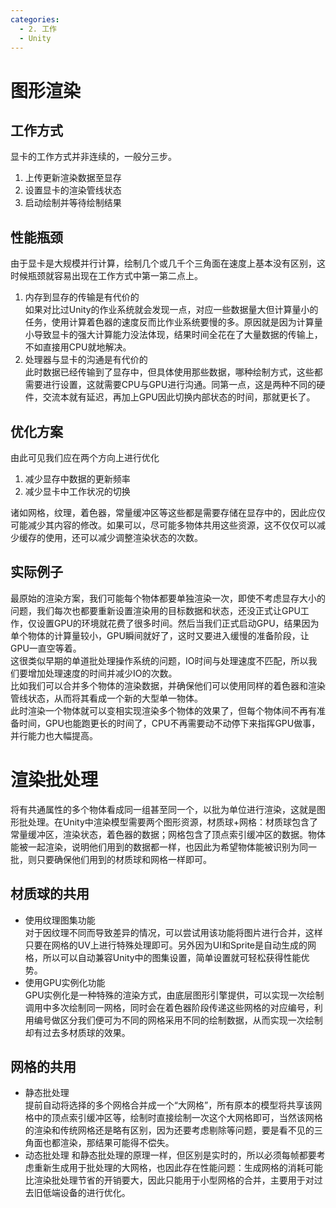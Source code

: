 ```yaml
---
categories:
  - 2. 工作
  - Unity
---
```

# 图形渲染
## 工作方式
显卡的工作方式并非连续的，一般分三步。
1. 上传更新渲染数据至显存
1. 设置显卡的渲染管线状态
1. 启动绘制并等待绘制结果
## 性能瓶颈
由于显卡是大规模并行计算，绘制几个或几千个三角面在速度上基本没有区别，这时候瓶颈就容易出现在工作方式中第一第二点上。  
1. 内存到显存的传输是有代价的  
如果对比过Unity的作业系统就会发现一点，对应一些数据量大但计算量小的任务，使用计算着色器的速度反而比作业系统要慢的多。原因就是因为计算量小导致显卡的强大计算能力没法体现，结果时间全花在了大量数据的传输上，不如直接用CPU就地解决。
1. 处理器与显卡的沟通是有代价的  
此时数据已经传输到了显存中，但具体使用那些数据，哪种绘制方式，这些都需要进行设置，这就需要CPU与GPU进行沟通。同第一点，这是两种不同的硬件，交流本就有延迟，再加上GPU因此切换内部状态的时间，那就更长了。
## 优化方案
由此可见我们应在两个方向上进行优化
1. 减少显存中数据的更新频率
1. 减少显卡中工作状况的切换

诸如网格，纹理，着色器，常量缓冲区等这些都是需要存储在显存中的，因此应仅可能减少其内容的修改。如果可以，尽可能多物体共用这些资源，这不仅仅可以减少缓存的使用，还可以减少调整渲染状态的次数。  
## 实际例子
最原始的渲染方案，我们可能每个物体都要单独渲染一次，即使不考虑显存大小的问题，我们每次也都要重新设置渲染用的目标数据和状态，还没正式让GPU工作，仅设置GPU的环境就花费了很多时间。然后当我们正式启动GPU，结果因为单个物体的计算量较小，GPU瞬间就好了，这时又要进入缓慢的准备阶段，让GPU一直空等着。  
这很类似早期的单道批处理操作系统的问题，IO时间与处理速度不匹配，所以我们要增加处理速度的时间并减少IO的次数。  
比如我们可以合并多个物体的渲染数据，并确保他们可以使用同样的着色器和渲染管线状态，从而将其看成一个新的大型单一物体。  
此时渲染一个物体就可以变相实现渲染多个物体的效果了，但每个物体间不再有准备时间，GPU也能跑更长的时间了，CPU不再需要动不动停下来指挥GPU做事，并行能力也大幅提高。  
# 渲染批处理
将有共通属性的多个物体看成同一组甚至同一个，以批为单位进行渲染，这就是图形批处理。在Unity中渲染模型需要两个图形资源，材质球+网格：材质球包含了常量缓冲区，渲染状态，着色器的数据；网格包含了顶点索引缓冲区的数据。物体能被一起渲染，说明他们用到的数据都一样，也因此为希望物体能被识别为同一批，则只要确保他们用到的材质球和网格一样即可。
## 材质球的共用
- 使用纹理图集功能  
对于因纹理不同而导致差异的情况，可以尝试用该功能将图片进行合并，这样只要在网格的UV上进行特殊处理即可。另外因为UI和Sprite是自动生成的网格，所以可以自动兼容Unity中的图集设置，简单设置就可轻松获得性能优势。
- 使用GPU实例化功能  
GPU实例化是一种特殊的渲染方式，由底层图形引擎提供，可以实现一次绘制调用中多次绘制同一网格，同时会在着色器阶段传递这些网格的对应编号，利用编号做区分我们便可为不同的网格采用不同的绘制数据，从而实现一次绘制却有过去多材质球的效果。
## 网格的共用
- 静态批处理  
提前自动将选择的多个网格合并成一个“大网格”，所有原本的模型将共享该网格中的顶点索引缓冲区等，绘制时直接绘制一次这个大网格即可，当然该网格的渲染和传统网格还是略有区别，因为还要考虑剔除等问题，要是看不见的三角面也都渲染，那结果可能得不偿失。
- 动态批处理
和静态批处理的原理一样，但区别是实时的，所以必须每帧都要考虑重新生成用于批处理的大网格，也因此存在性能问题：生成网格的消耗可能比渲染批处理节省的开销要大，因此只能用于小型网格的合并，主要用于对过去旧低端设备的进行优化。